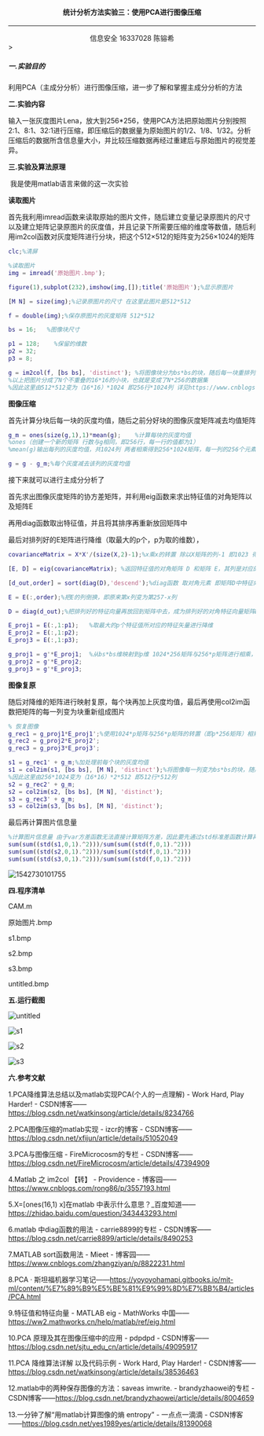 #### <center>**统计分析方法实验三：使用PCA进行图像压缩**</center>

---

<center>信息安全   16337028   陈镕希</center>>

##### **一.实验目的**

​	利用PCA（主成分分析）进行图像压缩，进一步了解和掌握主成分分析的方法

**二.实验内容**

​	输入一张灰度图片Lena，放大到256*256，使用PCA方法把原始图片分别按照2:1、8:1、32:1进行压缩，即压缩后的数据量为原始图片的1/2、1/8、1/32。分析压缩后的数据所含信息量大小，并比较压缩数据再经过重建后与原始图片的视觉差异。

**三.实验及算法原理**

​	我是使用matlab语言来做的这一次实验

**读取图片**

首先我利用imread函数来读取原始的图片文件，随后建立变量记录原图片的尺寸以及建立矩阵记录原图片的灰度值，并且记录下所需要压缩的维度等数值，随后利用im2col函数对灰度矩阵进行分块，把这个512×512的矩阵变为256×1024的矩阵

~~~matlab
clc;%清屏

%读取图片
img = imread('原始图片.bmp');

figure(1),subplot(232),imshow(img,[]);title('原始图片');%显示原图片

[M N] = size(img);%记录原图片的尺寸 在这里此图片是512*512

f = double(img);%保存原图片的灰度矩阵 512*512

bs = 16;   %图像块尺寸

p1 = 128;    %保留的维数
p2 = 32;
p3 = 8;

g = im2col(f, [bs bs], 'distinct'); %将图像块分为bs*bs的块，随后每一块重排列生成新矩阵
%以上把图片分成了N个不重叠的16*16的小块，也就是变成了N*256的数据集
%因此这里由512*512变为（16*16）*1024 即256行*1024列 详见https://www.cnblogs.com/rong86/p/3557193.html

~~~

**图像压缩**

首先计算分块后每一块的灰度均值，随后之前分好块的图像灰度矩阵减去均值矩阵

~~~matlab
g_m = ones(size(g,1),1)*mean(g);    %计算每块的灰度均值
%ones（创建一个新的矩阵 行数与g相同，即256行，每一行的值都为1）
%mean(g)输出每列的灰度均值，共1024列 两者相乘得到256*1024矩阵，每一列的256个元素都是mean(g)的值

g = g - g_m;%每个灰度减去该列的灰度均值
~~~

接下来就可以进行主成分分析了

首先求出图像灰度矩阵的协方差矩阵，并利用eig函数来求出特征值的对角矩阵以及矩阵E

再用diag函数取出特征值，并且将其排序再重新放回矩阵中

最后对排列好的E矩阵进行降维（取最大的p个，p为取的维数），

~~~matlab
covarianceMatrix = X*X'/(size(X,2)-1);%x乘x的转置 除以X矩阵的列-1 即1023 得出协方差矩阵

[E, D] = eig(covarianceMatrix); %返回特征值的对角矩阵 D 和矩阵 E，其列是对应的右特征向量，使得 covarianceMatrix*E = E*D。

[d_out,order] = sort(diag(D),'descend');%diag函数 取对角元素 即矩阵D中特征向量 sort 进行降序排列 与序号一起组成256*2的矩阵

E = E(:,order);%把E的列倒换，即原来第x列变为第257-x列

D = diag(d_out);%把排列好的特征向量再放回到矩阵中去，成为排列好的对角特征向量矩阵D

E_proj1 = E(:,1:p1);   %取最大的p个特征值所对应的特征矢量进行降维
E_proj2 = E(:,1:p2);
E_proj3 = E(:,1:p3);

g_proj1 = g'*E_proj1;  %从bs*bs维映射到p维 1024*256矩阵与256*p矩阵进行相乘，最后得出1024*p矩阵 达到降维目的
g_proj2 = g'*E_proj2;  
g_proj3 = g'*E_proj3;  
~~~

**图像复原**

随后对降维的矩阵进行映射复原，每个块再加上灰度均值，最后再使用col2im函数把矩阵的每一列变为块重新组成图片

~~~matlab
% 恢复图像
g_rec1 = g_proj1*E_proj1';%使用1024*p矩阵与256*p矩阵的转置（即p*256矩阵）相乘，得到一个1024*256的矩阵g_rec
g_rec2 = g_proj2*E_proj2';
g_rec3 = g_proj3*E_proj3';

s1 = g_rec1' + g_m;%加处理前每个块的灰度均值
s1 = col2im(s1, [bs bs], [M N], 'distinct');%将图像每一列变为bs*bs的块，随后每一块重排列生成新矩阵
%因此这里由256*1024变为（16*16）*2*512 即512行*512列
s2 = g_rec2' + g_m;
s2 = col2im(s2, [bs bs], [M N], 'distinct');
s3 = g_rec3' + g_m;
s3 = col2im(s3, [bs bs], [M N], 'distinct');
~~~

最后再计算图片信息量

~~~matlab
%计算图片信息量 由于var方差函数无法直接计算矩阵方差，因此要先通过std标准差函数计算再平方随后矩阵求和求出所需要的数据
sum(sum((std(s1,0,1).^2)))/sum(sum((std(f,0,1).^2)))
sum(sum((std(s2,0,1).^2)))/sum(sum((std(f,0,1).^2)))
sum(sum((std(s3,0,1).^2)))/sum(sum((std(f,0,1).^2)))
~~~

![1542730101755](C:\Users\XG\AppData\Roaming\Typora\typora-user-images\1542730101755.png)



**四.程序清单**

CAM.m

原始图片.bmp

s1.bmp

s2.bmp

s3.bmp

untitled.bmp

**五.运行截图**

![untitled](D:\File\CoursesOfSYSU\G3T1\统计分析方法\第三次作业\untitled.bmp)

![s1](D:\File\CoursesOfSYSU\G3T1\统计分析方法\第三次作业\s1.bmp)

![s2](D:\File\CoursesOfSYSU\G3T1\统计分析方法\第三次作业\s2.bmp)

![s3](D:\File\CoursesOfSYSU\G3T1\统计分析方法\第三次作业\s3.bmp)

**六.参考文献**

1.PCA降维算法总结以及matlab实现PCA(个人的一点理解) - Work Hard, Play Harder! - CSDN博客——https://blog.csdn.net/watkinsong/article/details/8234766

2.PCA图像压缩的matlab实现 - izcr的博客 - CSDN博客——https://blog.csdn.net/xfijun/article/details/51052049

3.PCA与图像压缩 - FireMicrocosm的专栏 - CSDN博客——https://blog.csdn.net/FireMicrocosm/article/details/47394909

4.Matlab 之 im2col 【转】 - Providence - 博客园——https://www.cnblogs.com/rong86/p/3557193.html

5.X=[ones(16,1) x]在matlab 中表示什么意思？_百度知道——https://zhidao.baidu.com/question/343443293.html

6.matlab 中diag函数的用法 - carrie8899的专栏 - CSDN博客——https://blog.csdn.net/carrie8899/article/details/8490253

7.MATLAB sort函数用法 - Mieet - 博客园——https://www.cnblogs.com/zhangziyan/p/8822231.html

8.PCA · 斯坦福机器学习笔记——https://yoyoyohamapi.gitbooks.io/mit-ml/content/%E7%89%B9%E5%BE%81%E9%99%8D%E7%BB%B4/articles/PCA.html

9.特征值和特征向量 - MATLAB eig - MathWorks 中国——https://ww2.mathworks.cn/help/matlab/ref/eig.html

10.PCA 原理及其在图像压缩中的应用 - pdpdpd - CSDN博客——https://blog.csdn.net/sjtu_edu_cn/article/details/49095917

11.PCA 降维算法详解 以及代码示例 - Work Hard, Play Harder! - CSDN博客——https://blog.csdn.net/watkinsong/article/details/38536463

12.matlab中的两种保存图像的方法：saveas imwrite. - brandyzhaowei的专栏 - CSDN博客——https://blog.csdn.net/brandyzhaowei/article/details/8004659

13.一分钟了解“用matlab计算图像的熵 entropy” - 一点点一滴滴 - CSDN博客——https://blog.csdn.net/yes1989yes/article/details/81390068